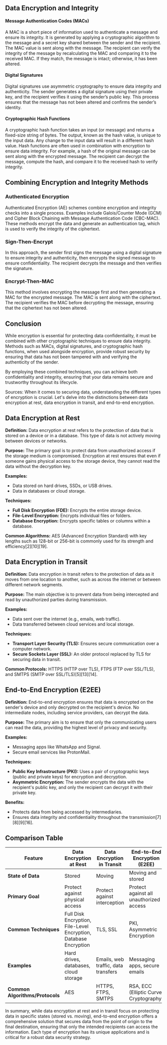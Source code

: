 

## **Data Encryption and Integrity**

#### **Message Authentication Codes (MACs)**
A MAC is a short piece of information used to authenticate a message and ensure its integrity. It is generated by applying a cryptographic algorithm to the message and a secret key shared between the sender and the recipient. The MAC value is sent along with the message. The recipient can verify the integrity of the message by recalculating the MAC and comparing it to the received MAC. If they match, the message is intact; otherwise, it has been altered.

#### **Digital Signatures**
Digital signatures use asymmetric cryptography to ensure data integrity and authenticity. The sender generates a digital signature using their private key, and the recipient verifies it using the sender’s public key. This process ensures that the message has not been altered and confirms the sender’s identity.

#### **Cryptographic Hash Functions**
A cryptographic hash function takes an input (or message) and returns a fixed-size string of bytes. The output, known as the hash value, is unique to the input data. Any change to the input data will result in a different hash value. Hash functions are often used in combination with encryption to ensure data integrity. For example, a hash of the original message can be sent along with the encrypted message. The recipient can decrypt the message, compute the hash, and compare it to the received hash to verify integrity.

## **Combining Encryption and Integrity Methods**

### **Authenticated Encryption**
Authenticated Encryption (AE) schemes combine encryption and integrity checks into a single process. Examples include Galois/Counter Mode (GCM) and Cipher Block Chaining with Message Authentication Code (CBC-MAC). These methods encrypt the data and generate an authentication tag, which is used to verify the integrity of the ciphertext.

### **Sign-Then-Encrypt**
In this approach, the sender first signs the message using a digital signature to ensure integrity and authenticity, then encrypts the signed message to ensure confidentiality. The recipient decrypts the message and then verifies the signature.

### **Encrypt-Then-MAC**
This method involves encrypting the message first and then generating a MAC for the encrypted message. The MAC is sent along with the ciphertext. The recipient verifies the MAC before decrypting the message, ensuring that the ciphertext has not been altered.

## **Conclusion**

While encryption is essential for protecting data confidentiality, it must be combined with other cryptographic techniques to ensure data integrity. Methods such as MACs, digital signatures, and cryptographic hash functions, when used alongside encryption, provide robust security by ensuring that data has not been tampered with and verifying the authenticity of the sender.

By employing these combined techniques, you can achieve both confidentiality and integrity, ensuring that your data remains secure and trustworthy throughout its lifecycle.

Sources:
When it comes to securing data, understanding the different types of encryption is crucial. Let's delve into the distinctions between data encryption at rest, data encryption in transit, and end-to-end encryption.

## **Data Encryption at Rest**

**Definition:** Data encryption at rest refers to the protection of data that is stored on a device or in a database. This type of data is not actively moving between devices or networks.

**Purpose:** The primary goal is to protect data from unauthorized access if the storage medium is compromised. Encryption at rest ensures that even if someone gains physical access to the storage device, they cannot read the data without the decryption key.

**Examples:**
- Data stored on hard drives, SSDs, or USB drives.
- Data in databases or cloud storage.

**Techniques:**
- **Full Disk Encryption (FDE):** Encrypts the entire storage device.
- **File-Level Encryption:** Encrypts individual files or folders.
- **Database Encryption:** Encrypts specific tables or columns within a database.

**Common Algorithms:** AES (Advanced Encryption Standard) with key lengths such as 128-bit or 256-bit is commonly used for its strength and efficiency[2][10][19].

## **Data Encryption in Transit**

**Definition:** Data encryption in transit refers to the protection of data as it moves from one location to another, such as across the internet or between different network segments.

**Purpose:** The main objective is to prevent data from being intercepted and read by unauthorized parties during transmission.

**Examples:**
- Data sent over the internet (e.g., emails, web traffic).
- Data transferred between cloud services and local storage.

**Techniques:**
- **Transport Layer Security (TLS):** Ensures secure communication over a computer network.
- **Secure Sockets Layer (SSL):** An older protocol replaced by TLS for securing data in transit.

**Common Protocols:** HTTPS (HTTP over TLS), FTPS (FTP over SSL/TLS), and SMTPS (SMTP over SSL/TLS)[5][13][14].

## **End-to-End Encryption (E2EE)**

**Definition:** End-to-end encryption ensures that data is encrypted on the sender's device and only decrypted on the recipient's device. No intermediate nodes, including service providers, can decrypt the data.

**Purpose:** The primary aim is to ensure that only the communicating users can read the data, providing the highest level of privacy and security.

**Examples:**
- Messaging apps like WhatsApp and Signal.
- Secure email services like ProtonMail.

**Techniques:**
- **Public Key Infrastructure (PKI):** Uses a pair of cryptographic keys (public and private keys) for encryption and decryption.
- **Asymmetric Encryption:** The sender encrypts the data with the recipient's public key, and only the recipient can decrypt it with their private key.

**Benefits:**
- Protects data from being accessed by intermediaries.
- Ensures data integrity and confidentiality throughout the transmission[7][8][9][16].

## **Comparison Table**

| Feature                      | Data Encryption at Rest             | Data Encryption in Transit         | End-to-End Encryption (E2EE)     |
|------------------------------|-------------------------------------|-----------------------------------|----------------------------------|
| **State of Data**            | Stored                              | Moving                            | Moving and stored                |
| **Primary Goal**             | Protect against physical access     | Protect against interception      | Protect against all unauthorized access |
| **Common Techniques**        | Full Disk Encryption, File-Level Encryption, Database Encryption | TLS, SSL                          | PKI, Asymmetric Encryption       |
| **Examples**                 | Hard drives, databases, cloud storage | Emails, web traffic, data transfers | Messaging apps, secure emails    |
| **Common Algorithms/Protocols** | AES                               | HTTPS, FTPS, SMTPS                | RSA, ECC (Elliptic Curve Cryptography)  |

In summary, while data encryption at rest and in transit focus on protecting data in specific states (stored vs. moving), end-to-end encryption offers a comprehensive solution that secures data from the point of origin to the final destination, ensuring that only the intended recipients can access the information. Each type of encryption has its unique applications and is critical for a robust data security strategy.
